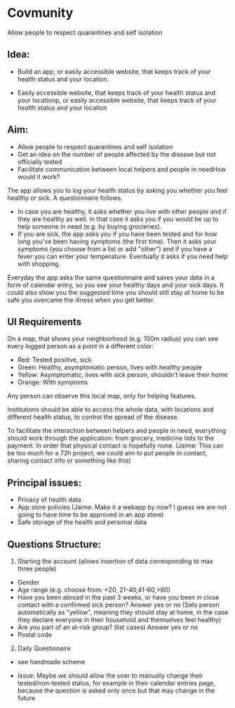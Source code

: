 # Covmunity

Allow people to respect quarantines and self isolation

## Idea:

- Build an app, or easily accessible website, that keeps track of your health status and your location.

- Easily accessible website, that keeps track of your health status and your locationp, or easily accessible website, that keeps track of your health status and your location 

## Aim:

- Allow people to respect quarantines and self isolation
- Get an idea on the number of people affected by the disease but not officially tested
- Facilitate communication between local helpers and people in needHow would it work?

The app allows you to log your health status by asking you whether you feel healthy or sick. A questionnaire follows.

- In case you are healthy, it asks whether you live with other people and if they are healthy as well. In that case it asks you if you would be up to help someone in need (e.g. by buying grocieries).
- If you are sick, the app asks you if you have been tested and for how long you've been having symptoms (the first time). Then it asks your symptoms (you choose from a list or add "other") and if you have a fever you can enter your temperature. Eventually it asks if you need help with shopping. 

Everyday the app asks the same questionnaire and saves your data in a form of calendar entry, so you see your healthy days and your sick days. It could also show you the suggested time you should still stay at home to be safe you overcame the illness when you get better. 

## UI Requirements

On a map, that shows your neighborhood (e.g. 100m radius) you can see every logged person as a point in a different color: 

- Red: Tested positive, sick
- Green: Healthy, asymptomatic person, lives with healthy people
- Yellow: Asymptomatic, lives with sick person, shouldn't leave their home
- Orange: With symptoms

Any person can observe this local map, only for helping features.

Institutions should be able to access the whole data, with locations and different health status, to control the spread of the disease.

To facilitate the interaction between helpers and people in need, everything should work through the application: from grocery, medicine lists to the payment. In order that physical contact is hopefully none.
(Jaime: This can be too much for a 72h project, we could aim to put people in contact, sharing contact info or something like this)

## Principal issues:

- Privacy of health data
- App store policies (Jaime: Make it a webapp by now? I guess we are not going to have time to be approved in an app store)
- Safe storage of the health and personal data

## Questions Structure:

1. Starting the account (allows insertion of data corresponding to max three people) 

- Gender
- Age range (e.g. choose from: <20, 21-40,41-60,>60)
- Have you been abroad in the past 3 weeks, or have you been in close contact with a confirmed sick person? Answer yes or no (Sets person automatically as "yellow", meaning they should stay at home, in the case they declare everyone in their household and themselves feel healthy)
- Are you part of an at-risk group? (list cases) Answer yes or no
- Postal code

2. Daily Questionaire 

- see handmade scheme

- Issue: Maybe we should allow the user to manually change their tested/non-tested status, for example in their calendar entries page, because the question is asked only once but that may change in the future
